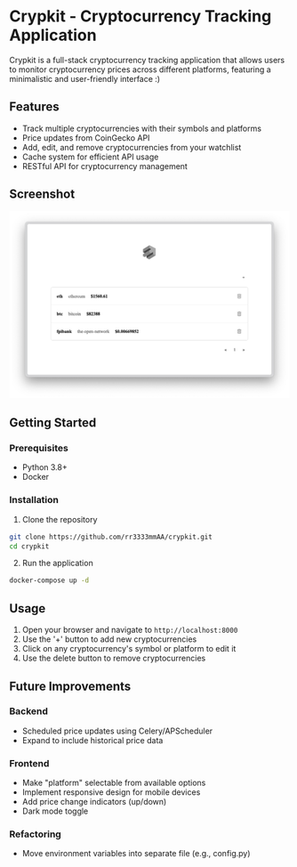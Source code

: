 # Crypkit - Cryptocurrency Tracking Application

Crypkit is a full-stack cryptocurrency tracking application that allows users to monitor cryptocurrency prices across different platforms, featuring a minimalistic and user-friendly interface :)

## Features

- Track multiple cryptocurrencies with their symbols and platforms
- Price updates from CoinGecko API
- Add, edit, and remove cryptocurrencies from your watchlist
- Cache system for efficient API usage
- RESTful API for cryptocurrency management

## Screenshot

![Crypkit Dashboard](assets/crypkit-demo.png)

## Getting Started

### Prerequisites

- Python 3.8+
- Docker

### Installation

1. Clone the repository
```bash
git clone https://github.com/rr3333mmAA/crypkit.git
cd crypkit
```

2. Run the application
```bash
docker-compose up -d
```


## Usage

1. Open your browser and navigate to `http://localhost:8000`
2. Use the '+' button to add new cryptocurrencies
3. Click on any cryptocurrency's symbol or platform to edit it
4. Use the delete button to remove cryptocurrencies

## Future Improvements

### Backend
- Scheduled price updates using Celery/APScheduler
- Expand to include historical price data

### Frontend
- Make "platform" selectable from available options
- Implement responsive design for mobile devices
- Add price change indicators (up/down)
- Dark mode toggle

### Refactoring
- Move environment variables into separate file (e.g., config.py)